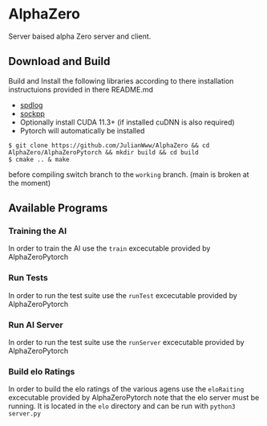 # AlphaZero
Server baised alpha Zero server and client.

## Download and Build
Build and Install the following libraries according to there installation instructuions provided in there README.md
* [spdlog](https://github.com/gabime/spdlog#Install)
* [sockpp](https://github.com/fpagliughi/sockpp#Building-the-Library)
* Optionally install CUDA 11.3+ (if installed cuDNN is also required)
* Pytorch will automatically be installed

```
$ git clone https://github.com/JulianWww/AlphaZero && cd AlphaZero/AlphaZeroPytorch && mkdir build && cd build
$ cmake .. & make
```
before compiling switch branch to the ``working`` branch. (main is broken at the moment)

## Available Programs
### Training the AI
In order to train the AI use the ``train`` excecutable provided by AlphaZeroPytorch
### Run Tests
In order to run the test suite use the ``runTest`` excecutable provided by AlphaZeroPytorch
### Run AI Server
In order to run the test suite use the ``runServer`` excecutable provided by AlphaZeroPytorch

### Build elo Ratings
In order to build the elo ratings of the various agens use the ``eloRaiting`` excecutable provided by AlphaZeroPytorch note that the elo server must be running. It is located in the ``elo`` directory and can be run with ```python3 server.py```
